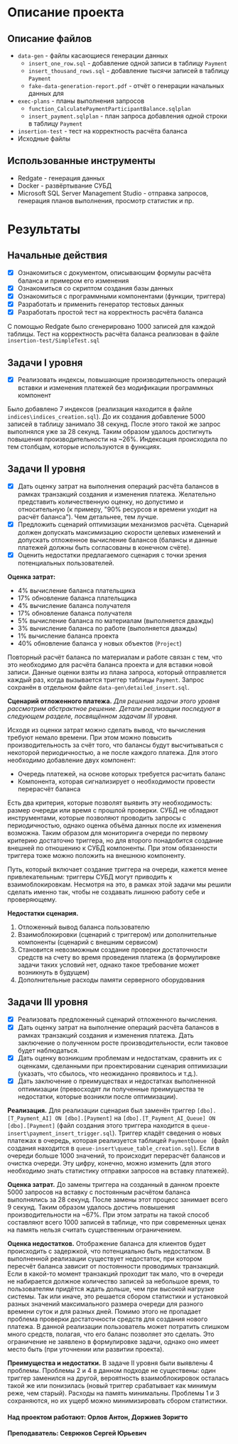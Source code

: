 # Описание проекта
## Описание файлов
- `data-gen` - файлы касающиеся генерации данных
    - `insert_one_row.sql` - добавление одной записи в таблицу `Payment`
    - `insert_thousand_rows.sql` - добавление тысячи записей в таблицу `Payment`
    - `fake-data-generation-report.pdf` - отчёт о генерации начальных данных для
- `exec-plans` - планы выполнения запросов
    - `function_CalculatePaymentParticipantBalance.sqlplan`
    - `insert_payment.sqlplan` - план запроса добавления одной строки в таблицу `Payment`
- `insertion-test` - тест на корректность расчёта баланса
- Исходные файлы

## Использованные инструменты
- Redgate - генерация данных
- Docker - развёртывание СУБД
- Microsoft SQL Server Management Studio - отправка запросов, генерация планов выполнения, просмотр статистик и пр.

# Результаты
## Начальные действия
- [x] Ознакомиться с документом, описывающим формулы расчёта баланса и примером его изменения
- [x] Ознакомиться со скриптом создания базы данных
- [x] Ознакомиться с программными компонентами (функции, триггера)
- [x] Разработать и применить генератор тестовых данных
- [x] Разработать простой тест на корректность расчёта баланса

С помощью Redgate было сгенерировано 1000 записей для каждой таблицы. Тест на корректность расчёта баланса реализован в файле `insertion-test/SimpleTest.sql`

## Задачи I уровня
- [x] Реализовать индексы, повышающие производительность операций вставки и изменения платежей без модификации программных компонент

Было добавлено 7 индексов (реализация находится в файле `indices\indices_creation.sql`). До их создания добавление 5000 записей в таблицу занимало 38 секунд. После этого такой же запрос выполнялся уже за 28 секунд. Таким образом удалось достигнуть повышения производительности на ~26%. Индексация происходила по тем столбцам, которые используются в функциях.

## Задачи II уровня
- [x] Дать оценку затрат на выполнения операций расчёта балансов в рамках транзакций создания и изменения платежа. Желательно представить количественную оценку, но допустимо и относительную (к примеру, "90% ресурсов и времени уходит на расчёт баланса"). Чем детальнее, тем лучше.
- [x] Предложить сценарий оптимизации механизмов расчёта. Сценарий должен допускать максимизацию скорости целевых изменений и допускать отложенное вычисление балансов (балансы и данные платежей должны быть согласованы в конечном счёте).
- [x] Оценить недостатки предлагаемого сценария с точки зрения потенциальных пользователей.

**Оценка затрат:**
- 4% вычисление баланса плательщика
- 17% обновление баланса плательщика
- 4% вычисление баланса получателя
- 17% обновление баланса получателя
- 5% вычисление баланса по материалам (выполняется дважды)
- 3% вычисление баланса по работе (выполняется дважды)
- 1% вычисление баланса проекта
- 40% обновление баланса у новых объектов (`Project`)

Повторный расчёт баланса по материалам и работе связан с тем, что это необходимо для расчёта баланса проекта и для вставки новой записи. Данные оценки взяты из плана запроса, который отправляется каждый раз, когда вызывается триггер таблицы `Payment`. Запрос сохранён в отдельном файле `data-gen\detailed_insert.sql`.

**Сценарий отложенного платежа.** *Для решения задачи этого уровня рассмотрим абстрактное решение. Детали реализации последуют в следующем разделе, посвящённом задачам III уровня.* 

Исходя из оценки затрат можно сделать вывод, что вычисления требуют немало времени. При этом можно повысить производительность за счёт того, что балансы будут высчитываться с некоторой периодичностью, а не после каждого платежа. Для этого необходимо добавление двух компонент:
- Очередь платежей, на основе которых требуется расчитать баланс
- Компонента, которая сигнализирует о необходимости провести перерасчёт баланса

Есть два критерия, которые позволят выявить эту необходимость: размер очереди или время с прошлой проверки. СУБД не обладают инструментами, которые позволяют проводить запросы с периодичностью, однако оценка объёма данных после их изменения возможна. Таким образом для мониторинга очереди по первому критерию достаточно триггера, но для второго понадобится создание внешней по отношению к СУБД компоненты. При этом обязанности триггера тоже можно положить на внешнюю компоненту.

Путь, который включает создание триггера на очереди, кажется менее привлекательным: триггеры СУБД могут приводить к взаимоблокировкам. Несмотря на это, в рамках этой задачи мы решили сделать именно так, чтобы не создавать лишнюю работу себе и проверяющему.

**Недостатки сценария.**
1. Отложенный вывод баланса пользователю
2. Взаимоблокировки (сценарий с триггером) или дополнительные компоненты (сценарий с внешним сервисом)
3. Становится невозможным создание проверки достаточности средств на счету во время проведения платежа (в формулировке задачи таких условий нет, однако такое требование может возникнуть в будущем)
4. Дополнительные расходы памяти серверного оборудования

## Задачи III уровня
- [x] Реализовать предложенный сценарий отложенного вычисления.
- [x] Дать оценку затрат на выполнение операций расчёта балансов в рамках транзакций создания и изменения платежа. Дать заключение о полученном росте производительности, если таковое будет наблюдаться.
- [x] Дать оценку возникшим проблемам и недостаткам, сравнить их с оценками, сделанными при проектировании сценария оптимизации (указать, что сбылось, что неожиданно проявилось и т.д.).
- [x] Дать заключение о преимуществах и недостатках выполненной оптимизации (превосходят ли полученные преимущества те недостатки, которые возникли после оптимизации).

**Реализация.** Для реализации сценария был заменён триггер `[dbo].[T_Payment_AI] ON [dbo].[Payment]` на `[dbo].[T_Payment_AI_Queue] ON [dbo].[Payment]` (файл создания этого триггера находится в `queue-insert\payment_insert_trigger.sql`). Триггер кладёт сведения о новых платежах в очередь, которая реализуется таблицей `PaymentQueue ` (файл создания находится в `queue-insert\queue_table_creation.sql`). Если в очереди больше 1000 значений, то происходит перерасчёт балансов и очистка очереди. Эту цифру, конечно, можно изменить (для этого необходимо знать статистику отправки запросов на вставку платежей).

**Оценка затрат.** До замены триггера на созданный в данном проекте 5000 запросов на вставку с постоянным расчётом баланса выполнялись за 28 секунд. После замены этот процесс занимает всего 9 секунд. Таким образом удалось достичь повышения производительности на ~67%. При этом затраты на такой способ составляют всего 1000 записей в таблице, что при современных ценах на память нельзя считать существенным ограничением.

**Оценка недостатков.** Отображение баланса для клиентов будет происходить с задержкой, что потенциально быть недостатком. В выполненной реализации существует недостаток, при котором пересчёт баланса зависит от постоянности проводимых транзакций. Если в какой-то момент транзакций проходит так мало, что в очереди не набирается должное количество записей за небольшое время, то пользователям придётся ждать дольше, чем при высокой нагрузке системы. Так или иначе, это решается сбором статистики и установкой разных значений максимального размера очереди для разного времени суток и для разных дней. Помимо этого не пропадает проблема проверки достаточности средств для создания нового платежа. В данной реализации пользователь может потратить слишком много средств, полагая, что его баланс позволяет это сделать. Это ограничение не заявлено в формулировке задачи, однако оно имеет место быть (при уточнении или развитии проекта).

**Преимущества и недостатки.** В задаче II уровня были выявлены 4 проблемы. Проблемы 2 и 4 в данном подходе не существены: один триггер заменился на другой, вероятность взаимоблокировок осталась такой же или понизилась (новый триггер срабатывает как минимум реже, чем старый). Расходы на память минимальны. Проблемы 1 и 3 сохраняются, но их ущерб можно минимизировать сбором статистики.

#### Над проектом работают: Орлов Антон, Доржиев Зоригто
#### Преподаватель: Севрюков Сергей Юрьевич